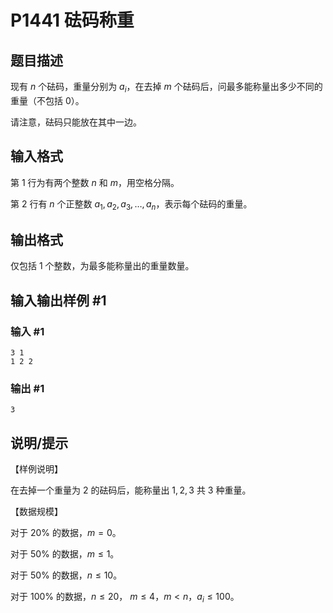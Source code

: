 # P1441 砝码称重

## 题目描述

现有 $n$ 个砝码，重量分别为 $a_i$，在去掉 $m$ 个砝码后，问最多能称量出多少不同的重量（不包括 $0$）。

请注意，砝码只能放在其中一边。

## 输入格式

第 $1$ 行为有两个整数 $n$ 和 $m$，用空格分隔。

第 $2$ 行有 $n$ 个正整数 $a_1, a_2, a_3,\ldots , a_n$，表示每个砝码的重量。

## 输出格式

仅包括 $1$ 个整数，为最多能称量出的重量数量。

## 输入输出样例 #1

### 输入 #1

```
3 1
1 2 2
```

### 输出 #1

```
3
```

## 说明/提示

【样例说明】

在去掉一个重量为 $2$ 的砝码后，能称量出 $1, 2, 3$ 共 $3$ 种重量。


【数据规模】

对于 $20\%$ 的数据，$m=0$。

对于 $50\%$ 的数据，$m\leq 1$。

对于 $50\%$ 的数据，$n\leq 10$。

对于 $100\%$ 的数据，$n\leq 20$， $m\leq 4$，$m < n$，$a_i\leq 100$。